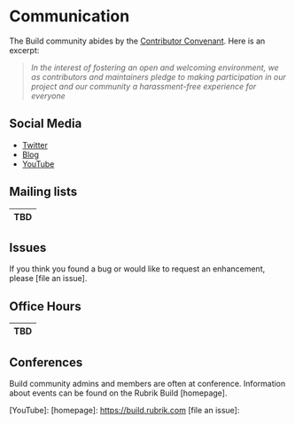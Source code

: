 # Communication

The Build community abides by the [Contributor Convenant](https://github.com/rubrikinc/welcome-to-rubrik-build/blob/master/Code-of-Conduct.md).  Here is an excerpt:

> _In the interest of fostering an open and welcoming environment, we as contributors and maintainers pledge to making participation in our project and our community a harassment-free experience for everyone_

## Social Media

* [Twitter]()
* [Blog]()
* [YouTube]()

## Mailing lists

|TBD|
|-|

## Issues

If you think you found a bug or would like to request an enhancement, please [file an issue].

## Office Hours

|TBD|
|-|

## Conferences

Build community admins and members are often at conference. Information about events can be found on the Rubrik Build [homepage].

[Twitter]: https://twitter.com/RoxieAtRubrik
[Blog]: https://www.rubrik.com/blog/tag/build/
[YouTube]: 
[homepage]: https://build.rubrik.com
[file an issue]: 
